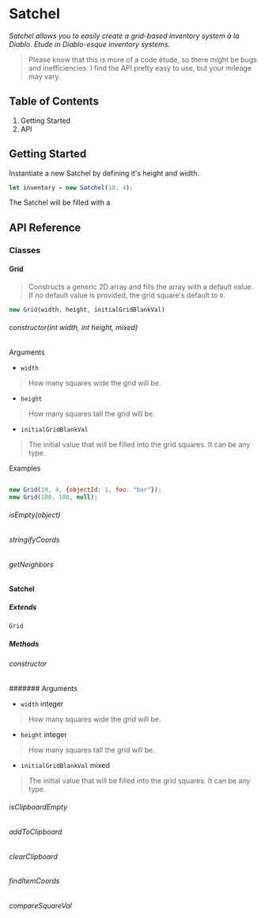 # Satchel
*Satchel allows you to easily create a grid-based inventory system à la Diablo. Etude in Diablo-esque inventory systems.*
> Please know that this is more of a code étude, so there might be bugs and inefficiencies. I find the API pretty easy to use, but your mileage may vary.

## Table of Contents

1. Getting Started
1. API

## Getting Started

Instantiate a new Satchel by defining it's height and width.

```js
let inventory = new Satchel(10, 4);
```

The Satchel will be filled with a

## API Reference

### Classes

#### Grid

> Constructs a generic 2D array and fills the array with a default value. If no default value is provided, the grid square's default  to `0`.

```js
new Grid(width, height, initialGridBlankVal)
```

###### constructor(int width, int height, mixed)

Arguments

- `width`
> How many squares wide the grid will be.
- `height`
> How many squares tall the grid will be.
- `initialGridBlankVal`
> The initial value that will be filled into the grid squares. It can be any type.

Examples

```js

new Grid(10, 4, {objectId: 1, foo: "bar"});
new Grid(100, 100, null);
```

###### isEmpty(object)
###### stringifyCoords
###### getNeighbors

#### Satchel

##### Extends
`Grid`

##### Methods

###### constructor
####### Arguments
- `width` integer
> How many squares wide the grid will be.
- `height` integer
> How many squares tall the grid will be.
- `initialGridBlankVal` mixed
> The initial value that will be filled into the grid squares. It can be any type.

###### isClipboardEmpty
###### addToClipboard
###### clearClipboard
###### findItemCoords
###### compareSquareVal

